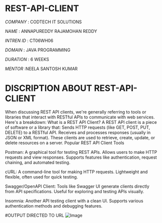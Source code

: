 # REST-API-CLIENT

*COMPANY* : CODTECH IT SOLUTIONS

*NAME* : ANNAPUREDDY RAJAMOHAN REDDY

*INTREN ID* : CT06WH06

*DOMAIN* : JAVA PROGRAMMING

*DURATION* : 6 WEEKS

*MENTOR* :NEELA SANTOSH KUMAR

# DISCRIPTION ABOUT REST-API-CLIENT

When discussing REST API clients, we're generally referring to tools or libraries that interact with RESTful APIs to communicate with web services. Here's a breakdown:
What is a REST API Client?
A REST API client is a piece of software or a library that:
Sends HTTP requests (like GET, POST, PUT, DELETE) to a RESTful API.
Receives and processes responses (usually in JSON or XML format).
These clients are used to retrieve, create, update, or delete resources on a server.
Popular REST API Client Tools

Postman:
A graphical tool for testing REST APIs.
Allows users to make HTTP requests and view responses.
Supports features like authentication, request chaining, and automated testing.

cURL:
A command-line tool for making HTTP requests.
Lightweight and flexible, often used for quick testing.

Swagger/OpenAPI Client:
Tools like Swagger UI generate clients directly from API specifications.
Useful for exploring and testing APIs visually.

Insomnia:
Another API testing client with a clean UI.
Supports various authentication methods and debugging features.

#OUTPUT 
DIRECTED TO URL 
![Image](https://github.com/user-attachments/assets/8820a58e-c39d-408c-8d84-e38d60895d97)
